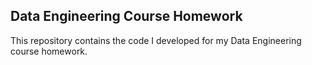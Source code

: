 ## Data Engineering Course Homework
This repository contains the code I developed for my Data Engineering course homework. 
